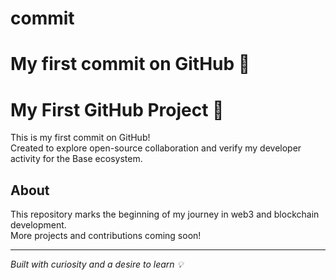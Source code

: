 # commit
# My first commit on GitHub 🚀
# My First GitHub Project 🚀

This is my first commit on GitHub!  
Created to explore open-source collaboration and verify my developer activity for the Base ecosystem.  

## About
This repository marks the beginning of my journey in web3 and blockchain development.  
More projects and contributions coming soon!

---

*Built with curiosity and a desire to learn 💡*
